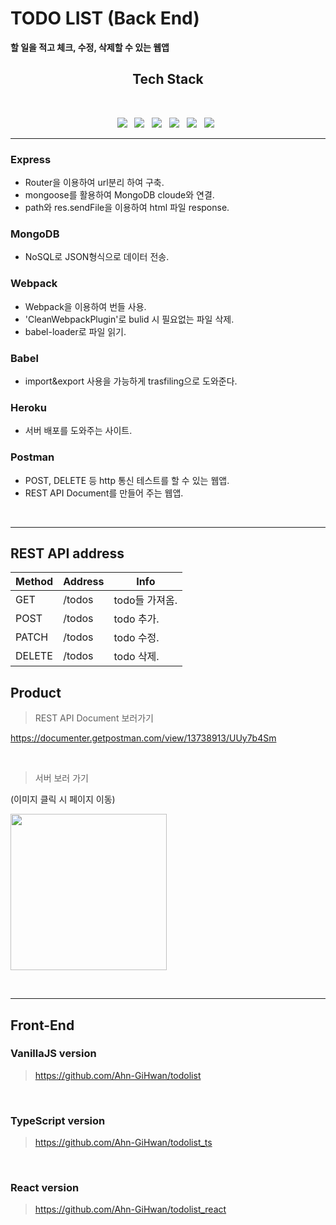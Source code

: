 # TODO LIST (Back End)

**할 일을 적고 체크, 수정, 삭제할 수 있는 웹앱**

<h2 align="center"><b> Tech Stack </b></h2>
</br>
<p align="center">
<img src="https://img.shields.io/badge/Express-000000?style=flat-square&logo=Express&logoColor=white"/></a> &nbsp
<img src="https://img.shields.io/badge/MongoDB-47A248?style=flat-square&logo=MongoDB&logoColor=white"/></a> &nbsp
<img src="https://img.shields.io/badge/Webpack-8DD6F9?style=flat-square&logo=webpack&logoColor=white"/></a> &nbsp
<img src="https://img.shields.io/badge/Babel-F9DC3E?style=flat-square&logo=Babel&logoColor=white"/></a> &nbsp
<img src="https://img.shields.io/badge/Heroku-430098?style=flat-square&logo=Heroku&logoColor=white"/></a> &nbsp
<img src="https://img.shields.io/badge/Postman-FF6C37?style=flat-square&logo=Postman&logoColor=white"/></a> &nbsp
<hr>

### Express

- Router을 이용하여 url분리 하여 구축.
- mongoose를 활용하여 MongoDB cloude와 연결.
- path와 res.sendFile을 이용하여 html 파일 response.

### MongoDB

- NoSQL로 JSON형식으로 데이터 전송.

### Webpack

- Webpack을 이용하여 번들 사용.
- 'CleanWebpackPlugin'로 bulid 시 필요없는 파일 삭제.
- babel-loader로 파일 읽기.

### Babel

- import&export 사용을 가능하게 trasfiling으로 도와준다.

### Heroku

- 서버 배포를 도와주는 사이트.

### Postman

- POST, DELETE 등 http 통신 테스트를 할 수 있는 웹앱.
- REST API Document를 만들어 주는 웹앱.

<br>
<hr>

## REST API address

| Method | Address | Info           |
| ------ | ------- | -------------- |
| GET    | /todos  | todo들 가져옴. |
| POST   | /todos  | todo 추가.     |
| PATCH  | /todos  | todo 수정.     |
| DELETE | /todos  | todo 삭제.     |

## Product

> REST API Document 보러가기

https://documenter.getpostman.com/view/13738913/UUy7b4Sm

<br>

> 서버 보러 가기

(이미지 클릭 시 페이지 이동)

[<img src="https://images.velog.io/images/ahngh/post/a88b5d36-b117-4cbc-b48e-5f037c1ff9f9/%E1%84%89%E1%85%B3%E1%84%8F%E1%85%B3%E1%84%85%E1%85%B5%E1%86%AB%E1%84%89%E1%85%A3%E1%86%BA%202021-10-09%20%E1%84%8B%E1%85%A9%E1%84%92%E1%85%AE%208.34.28.png" width="250">](https://skytodo-express.herokuapp.com/)

<br>
<hr>

## Front-End

### VanillaJS version

> https://github.com/Ahn-GiHwan/todolist

<br>

### TypeScript version

> https://github.com/Ahn-GiHwan/todolist_ts

<br>

### React version

> https://github.com/Ahn-GiHwan/todolist_react
